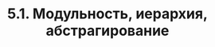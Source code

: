 ---
title: '5.1. Модульность, иерархия, абстрагирование'
metaTitle: '5.1. Модульность, иерархия, абстрагирование'
metaDescription: '5.1. Модульность, иерархия, абстрагирование'
---